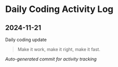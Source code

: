 # Daily Coding Activity Log

## 2024-11-21

Daily coding update

> Make it work, make it right, make it fast.

*Auto-generated commit for activity tracking*
